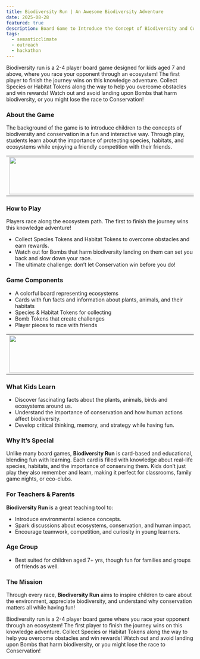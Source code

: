 ```yaml
---
title: Biodiversity Run | An Awesome Biodiversity Adventure  
date: 2025-08-28
featured: true
description: Board Game to Introduce the Concept of Biodiversity and Conservation 
tags:
  - semanticclimate
  - outreach
  - hackathon
---
```


Biodiversity run is a 2-4 player board game designed for kids aged 7 and above, where you race your opponent through an ecosystem! The first player to finish the journey wins on this knowledge adventure. Collect Species or Habitat Tokens along the way to help you overcome obstacles and win rewards! Watch out and avoid landing upon Bombs that harm biodiversity, or you might lose the race to Conservation!

### About the Game
The background of the game is to introduce children to the concepts of biodiversity and conservation in a fun and interactive way. Through play, students learn about the importance of protecting species, habitats, and ecosystems while enjoying a friendly competition with their friends.

<table>
  <tr>
    <td>
      <img src='{{ "/static/img/events_all/game_pic1.png" | url }}' width="500" height="100">
    </td>
  </tr>
</table>

### How to Play
Players race along the ecosystem path. The first to finish the journey wins this knowledge adventure!
- Collect Species Tokens and Habitat Tokens to overcome obstacles and earn rewards.
- Watch out for Bombs that harm biodiversity landing on them can set you back and slow down your race.
- The ultimate challenge: don’t let Conservation win before you do!

### Game Components
- A colorful board representing ecosystems
- Cards with fun facts and information about plants, animals, and their habitats
- Species & Habitat Tokens for collecting
- Bomb Tokens that create challenges
- Player pieces to race with friends

<table>
  <tr>
    <td>
      <img src='{{ "/static/img/events_all/game_pic2.png" | url }}' width="500" height="100">
    </td>
  </tr>
</table>

### What Kids Learn
- Discover fascinating facts about the plants, animals, birds and ecosystems around us.
- Understand the importance of conservation and how human actions affect biodiversity.
- Develop critical thinking, memory, and strategy while having fun.

### Why It’s Special
Unlike many board games, **Biodiversity Run** is card-based and educational, blending fun with learning. Each card is filled with knowledge about real-life species, habitats, and the importance of conserving them. Kids don’t just play they also remember and learn, making it perfect for classrooms, family game nights, or eco-clubs.

### For Teachers & Parents
**Biodiversity Run** is a great teaching tool to:
- Introduce environmental science concepts.
- Spark discussions about ecosystems, conservation, and human impact.
- Encourage teamwork, competition, and curiosity in young learners.

### Age Group
- Best suited for children aged 7+ yrs, though fun for families and groups of friends as well.

### The Mission
Through every race, **Biodiversity Run** aims to inspire children to care about the environment, appreciate biodiversity, and understand why conservation matters all
while having fun!

Biodiversity run is a 2-4 player board game where you race your opponent through an ecosystem! The first player to finish the journey wins on this knowledge adventure. Collect Species or Habitat Tokens along the way to help you overcome obstacles and win rewards! Watch out and avoid landing upon Bombs that harm biodiversity, or you might lose the race to Conservation!